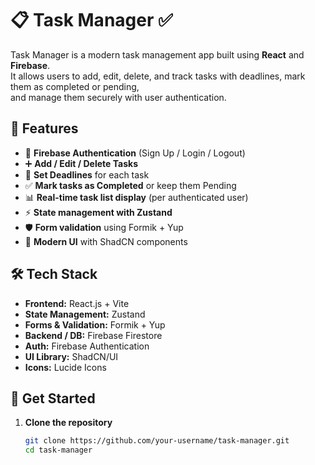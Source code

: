 # 📋 Task Manager ✅  

Task Manager is a modern task management app built using **React** and **Firebase**.  
It allows users to add, edit, delete, and track tasks with deadlines, mark them as completed or pending,  
and manage them securely with user authentication.  

## 🚀 Features  
- 🔐 **Firebase Authentication** (Sign Up / Login / Logout)  
- ➕ **Add / Edit / Delete Tasks**  
- 📅 **Set Deadlines** for each task  
- ✅ **Mark tasks as Completed** or keep them Pending  
- 📊 **Real-time task list display** (per authenticated user)  
- ⚡ **State management with Zustand**  
- 🛡 **Form validation** using Formik + Yup  
- 🎨 **Modern UI** with ShadCN components  

## 🛠️ Tech Stack  
- **Frontend:** React.js + Vite  
- **State Management:** Zustand  
- **Forms & Validation:** Formik + Yup  
- **Backend / DB:** Firebase Firestore  
- **Auth:** Firebase Authentication  
- **UI Library:** ShadCN/UI  
- **Icons:** Lucide Icons  

## 📂 Get Started  
1. **Clone the repository**  
   ```bash
   git clone https://github.com/your-username/task-manager.git
   cd task-manager
